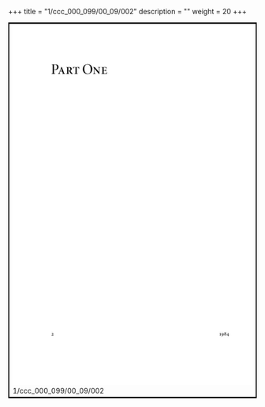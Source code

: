 +++
title = "1/ccc_000_099/00_09/002"
description = ""
weight = 20
+++

<table style="border:2px solid black;max-width:800px;max-height:800px;" 
><tr><td><img class="center-fit-jpg"
src="/jpg_/out_jpg_1984__002.jpg"  >1/ccc_000_099/00_09/002</img></td></tr></table>